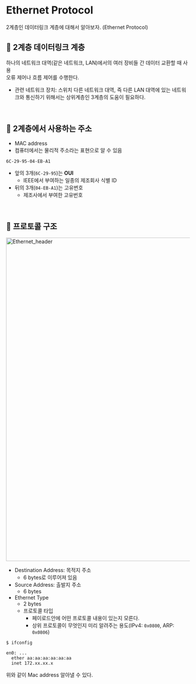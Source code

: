 # Ethernet Protocol

2계층인 데이터링크 계층에 대해서 알아보자. (Ethernet Protocol)

## :pushpin: 2계층 데이터링크 계층

하나의 네트워크 대역(같은 네트워크, LAN)에서의 여러 장비들 간 데이터 교환할 때 사용  
오류 제어나 흐름 제어를 수행한다.
- 관련 네트워크 장치: 스위치
다른 네트워크 대역, 즉 다른 LAN 대역에 있는 네트워크와 통신하기 위해서는 상위계층인 3계층의 도움이 필요하다.  

<br>

## :pushpin: 2계층에서 사용하는 주소

- MAC address  
- 컴퓨터에서는 물리적 주소라는 표현으로 알 수 있음
```text
6C-29-95-04-EB-A1
```
- 앞의 3개(`6C-29-95`)는 **OUI**
  - IEEE에서 부여하는 일종의 제조회사 식별 ID
- 뒤의 3개(`04-EB-A1`)는 고유번호
  - 제조사에서 부여한 고유번호

<br>

## :pushpin: 프로토콜 구조

<img width="883" alt="Ethernet_header" src="https://user-images.githubusercontent.com/41675375/206674806-68ce8217-52a5-4f18-b02d-bba2f428cf11.png">

- Destination Address: 목적지 주소
  - 6 bytes로 이루어져 있음
- Source Address: 출발지 주소
  - 6 bytes
- Ethernet Type
  - 2 bytes
  - 프로토콜 타입
    - 페이로드안에 어떤 프로토콜 내용이 있는지 모른다.
    - 상위 프로토콜이 무엇인지 미리 알려주는 용도(IPv4: `0x0800`, ARP: `0x0806`)

```shell
$ ifconfig

en0: ...
  ether aa:aa:aa:aa:aa:aa
  inet 172.xx.xx.x
```
위와 같이 Mac address 알아낼 수 있다.